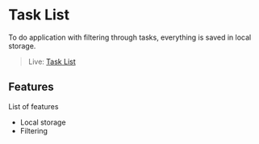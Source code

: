 # Task List
To do application with filtering through tasks, everything is saved in local storage.

> Live: [Task List](https://mxzawadzki.github.io/Task-List/)

## Features
List of features
* Local storage
* Filtering
